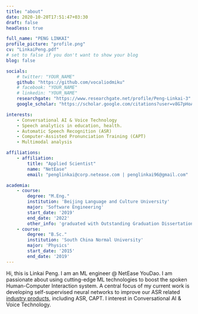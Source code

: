 ```yaml
---
title: "about"
date: 2020-10-20T17:51:47+03:30
draft: false
headless: true

full_name: "PENG LINKAI"
profile_picture: "profile.png"
cv: "LinkaiPeng.pdf"
# set to false if you don't want to show your blog
blog: false

socials:
    # twitter: "YOUR_NAME"
    github: "https://github.com/vocaliodmiku"
    # facebook: "YOUR_NAME"
    # linkedin: "YOUR_NAME"
    researchgate: "https://www.researchgate.net/profile/Peng-Linkai-3"
    google_scholar: "https://scholar.google.com/citations?user=v8G7pHoAAAAJ"

interests:
    - Conversational AI & Voice Technology
    - Speech analytics in education, health.
    - Automatic Speech Recognition (ASR)
    - Computer-Assisted Pronunciation Training (CAPT)
    - Multimodal analysis

affiliations:
    - affiliation:
        title: "Applied Scientist"
        name: "NetEase"
        email: "penglinkai@corp.netease.com | penglinkai96@gmail.com"

academia:
    - course:
        degree: "M.Eng."
        institution: 'Beijing Language and Culture University'
        major: 'Software Engineering'
        start_date: '2019'
        end_date: '2022'
        other_info: 'graduated with Outstanding Graduation Dissertation Award, supervised by Prof. Jinsong Zhang!'
    - course:
        degree: "B.Sc."
        institution: 'South China Normal University'
        major: 'Physics'
        start_date: '2015'
        end_date: '2019'
---
```


Hi, this is Linkai Peng. I am an ML engineer @ NetEase YouDao. I am passionate about using cutting-edge ML technologies to boost the spoken Human-Computer Interaction system. A central focus of my current work is developing self-supervised neural networks to improve our ASR related [industry products][1], including ASR, CAPT. I interest in Conversational AI & Voice Technology.

[1]: https://smart.youdao.com/en/